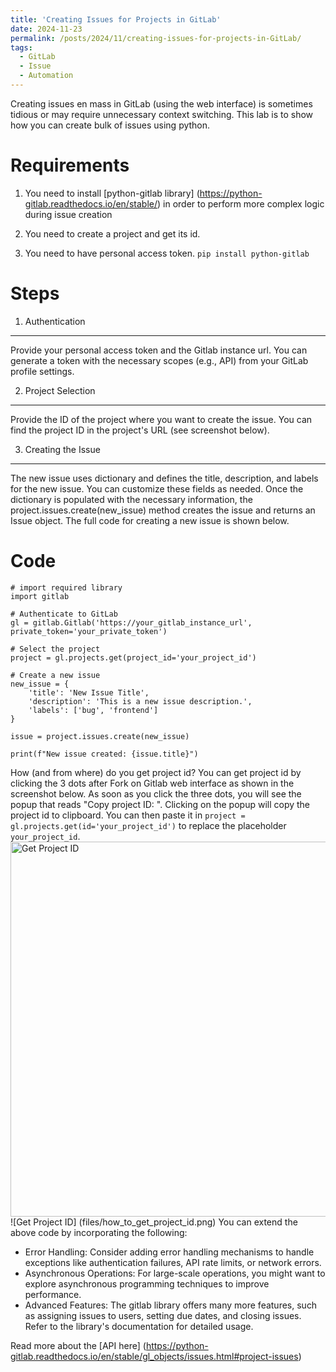 ```yaml
---
title: 'Creating Issues for Projects in GitLab'
date: 2024-11-23
permalink: /posts/2024/11/creating-issues-for-projects-in-GitLab/
tags:
  - GitLab
  - Issue
  - Automation
---
```


Creating issues  en mass in GitLab (using the web interface) is sometimes tidious or may require unnecessary context switching. This lab is to show how you can create bulk of issues using python.

Requirements
======

1) You need to install [python-gitlab library] (https://python-gitlab.readthedocs.io/en/stable/) in order to perform more complex logic during issue creation

2) You need to create a project and get its id. 

3) You need to have personal access token.
```pip install python-gitlab```

Steps
======

1) Authentication
------
Provide your personal access token and the Gitlab instance url. You can generate a token with the necessary scopes (e.g., API) from your GitLab profile settings.

2) Project Selection
------
Provide the ID of the project where you want to create the issue. You can find the project ID in the project's URL (see screenshot below).

3) Creating the Issue
------
The new issue uses dictionary and defines the title, description, and labels for the new issue. You can customize these fields as needed. Once the dictionary is populated with the necessary information, the project.issues.create(new_issue) method creates the issue and returns an Issue object. The full code for creating a new issue is shown below.

Code
======
```
# import required library
import gitlab

# Authenticate to GitLab
gl = gitlab.Gitlab('https://your_gitlab_instance_url', private_token='your_private_token')

# Select the project
project = gl.projects.get(project_id='your_project_id')

# Create a new issue
new_issue = {
    'title': 'New Issue Title',
    'description': 'This is a new issue description.',
    'labels': ['bug', 'frontend']
}

issue = project.issues.create(new_issue)

print(f"New issue created: {issue.title}")
```

How (and from where) do you get project id? You can get project id by clicking the 3 dots after Fork on Gitlab web interface as shown in the screenshot below. As soon as you click the three dots, you will see the popup that reads "Copy project ID: <id>". Clicking on the popup will copy the project id to clipboard. You can then paste it in ```project = gl.projects.get(id='your_project_id')``` to replace the placeholder ```your_project_id```.
<img src="files/how_to_get_project_id.png" alt="Get Project ID" width="600"/>
![Get Project ID] (files/how_to_get_project_id.png)
You can extend the above code by incorporating the following: 
- Error Handling: Consider adding error handling mechanisms to handle exceptions like authentication failures, API rate limits, or network errors.
- Asynchronous Operations: For large-scale operations, you might want to explore asynchronous programming techniques to improve performance.
- Advanced Features: The gitlab library offers many more features, such as assigning issues to users, setting due dates, and closing issues. Refer to the library's documentation for detailed usage.

Read more about the [API here] (https://python-gitlab.readthedocs.io/en/stable/gl_objects/issues.html#project-issues)